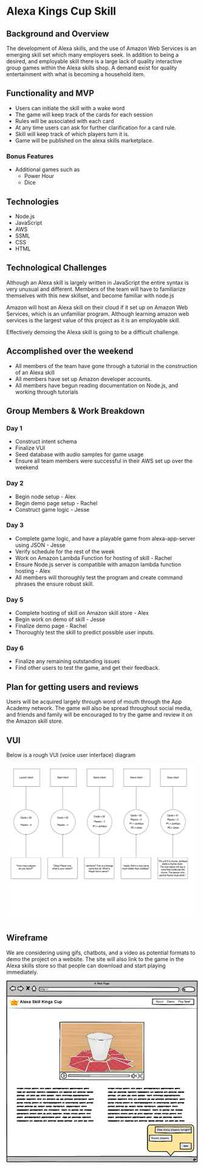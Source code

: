 # Alexa Kings Cup Skill

## Background and Overview
  The development of Alexa skills, and the use of Amazon Web Services is an emerging skill set which many employers seek. In addition to being a desired, and employable skill there is a large lack of quality interactive group games within the Alexa skills shop. A demand exist for quality entertainment with what is becoming a household item.

## Functionality and MVP
  - Users can initiate the skill with a wake word
  - The game will keep track of the cards for each session
  - Rules will be associated with each card
  - At any time users can ask for further clarification for a card rule.
  - Skill will keep track of which players turn it is.
  - Game will be published on the alexa skills marketplace.
  ### Bonus Features
  - Additional games such as
    - Power Hour
    - Dice

## Technologies
  - Node.js
  - JavaScript
  - AWS
  - SSML
  - CSS
  - HTML

## Technological Challenges
  Although an Alexa skill is largely written in JavaScript the entire syntax is very unusual and different. Members of the team will have to familiarize themselves with this new skillset, and become familiar with node.js

  Amazon will host an Alexa skill on their cloud if it set up on Amazon Web Services, which is an unfamiliar program. Although learning amazon web services is the largest value of this project as it is an employable skill.

  Effectively demoing the Alexa skill is going to be a difficult challenge.

## Accomplished over the weekend
  - All members of the team have gone through a tutorial in the construction of an Alexa skill
  - All members have set up Amazon developer accounts.
  - All members have begun reading documentation on Node.js, and working through tutorials

## Group Members & Work Breakdown

 ### Day 1
  - Construct intent schema
  - Finalize VUI
  - Seed database with audio samples for game usage
  - Ensure all team members were successful in their AWS set up over the weekend
 ### Day 2
  - Begin node setup - Alex
  - Begin demo page setup - Rachel
  - Construct game logic - Jesse
 ### Day 3
  - Complete game logic, and have a playable game from alexa-app-server using JSON - Jesse
  - Verify schedule for the rest of the week
  - Work on Amazon Lambda Function for hosting of skill - Rachel
  - Ensure Node.js server is compatible with
   amazon lambda function hosting - Alex
  - All members will thoroughly test the program and create command phrases the ensure robust skill.
  ### Day 5
  - Complete hosting of skill on Amazon skill store - Alex
  - Begin work on demo of skill - Jesse
  - Finalize demo page - Rachel
  - Thoroughly test the skill to predict possible user inputs.
  ### Day 6
  - Finalize any remaining outstanding issues
  - Find other users to test the game, and get their feedback.

## Plan for getting users and reviews
  Users will be acquired largely through word of mouth through the App Academy network. The game will also be spread throughout social media, and friends and family will be encouraged to try the game and review it on the Amazon skill store.

## VUI
Below is a rough VUI (voice user interface) diagram

<img src="docs/VUI.jpg" />

## Wireframe 

We are considering using gifs, chatbots, and a video as potential formats to demo the project on a website. The site will also link to the game in the Alexa skills store so that people can download and start playing immediately.


![](https://raw.githubusercontent.com/JSkeets/Alexa-Game/master/kingscup.png)
